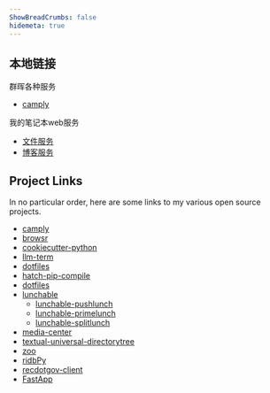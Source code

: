 ```yaml
---
ShowBreadCrumbs: false
hidemeta: true
---
```


## 本地链接

群晖各种服务

-   [camply](https://github.com/juftin/camply)


我的笔记本web服务

- [文件服务](http://127.0.0.1:8040/)
- [博客服务](http://127.0.0.1:8008/)


## Project Links

In no particular order, here are some links to my various open source projects.

-   [camply](https://github.com/juftin/camply)
-   [browsr](https://github.com/juftin/browsr)
-   [cookiecutter-python](https://github.com/juftin/cookiecutter-python)
-   [llm-term](https://github.com/juftin/llm-term)
-   [dotfiles](https://github.com/juftin/dotfiles)
-   [hatch-pip-compile](https://github.com/juftin/hatch-pip-compile)
-   [dotfiles](https://github.com/juftin/dotfiles)
-   [lunchable](https://github.com/juftin/lunchable)
    -   [lunchable-pushlunch](https://github.com/juftin/lunchable-pushlunch)
    -   [lunchable-primelunch](https://github.com/juftin/lunchable-primelunch)
    -   [lunchable-splitlunch](https://github.com/juftin/lunchable-splitlunch)
-   [media-center](https://github.com/juftin/media-center)
-   [textual-universal-directorytree](https://github.com/juftin/textual-universal-directorytree)
-   [zoo](https://github.com/juftin/zoo)
-   [ridbPy](https://github.com/juftin/ridbpy)
-   [recdotgov-client](https://github.com/juftin/recdotgov-client)
-   [FastApp](https://github.com/juftin/fastapp)
